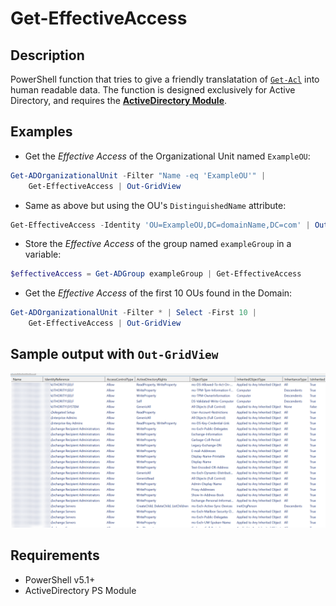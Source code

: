 # Get-EffectiveAccess

## Description

PowerShell function that tries to give a friendly translatation of [`Get-Acl`](https://docs.microsoft.com/en-us/powershell/module/microsoft.powershell.security/get-acl?view=powershell-7.2) into human readable data. The function is designed exclusively for Active Directory, and requires the [__ActiveDirectory Module__](https://docs.microsoft.com/en-us/powershell/module/activedirectory/?view=windowsserver2022-ps).

## Examples


- Get the _Effective Access_ of the Organizational Unit named `ExampleOU`:

```powershell
Get-ADOrganizationalUnit -Filter "Name -eq 'ExampleOU'" |
    Get-EffectiveAccess | Out-GridView
```

- Same as above but using the OU's `DistinguishedName` attribute:

```powershell
Get-EffectiveAccess -Identity 'OU=ExampleOU,DC=domainName,DC=com' | Out-GridView
```

- Store the _Effective Access_ of the group named `exampleGroup` in a variable:

```powershell
$effectiveAccess = Get-ADGroup exampleGroup | Get-EffectiveAccess
```

- Get the _Effective Access_ of the first 10 OUs found in the Domain:

```powershell
Get-ADOrganizationalUnit -Filter * | Select -First 10 |
    Get-EffectiveAccess | Out-GridView
```

## Sample output with `Out-GridView`

![exampleoutput](/Screenshot/effectiveAccess.png?raw=true)

## Requirements

- PowerShell v5.1+
- ActiveDirectory PS Module